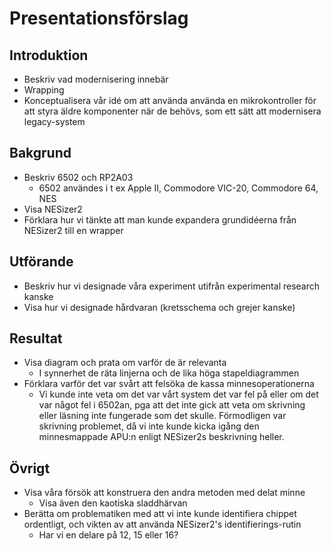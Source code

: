 # Presentationsförslag

## Introduktion

* Beskriv vad modernisering innebär
* Wrapping
* Konceptualisera vår idé om att använda använda en mikrokontroller för att styra äldre komponenter när de behövs, som ett sätt att modernisera legacy-system

## Bakgrund

* Beskriv 6502 och RP2A03
	+ 6502 användes i t ex Apple II, Commodore VIC-20, Commodore 64, NES
* Visa NESizer2
* Förklara hur vi tänkte att man kunde expandera grundidéerna från NESizer2 till en wrapper

## Utförande

* Beskriv hur vi designade våra experiment utifrån experimental research kanske
* Visa hur vi designade hårdvaran (kretsschema och grejer kanske)

## Resultat

* Visa diagram och prata om varför de är relevanta
	+ I synnerhet de räta linjerna och de lika höga stapeldiagrammen
* Förklara varför det var svårt att felsöka de kassa minnesoperationerna
	+ Vi kunde inte veta om det var vårt system det var fel på eller om det var något fel i 6502an, pga att det inte gick att veta om skrivning eller läsning inte fungerade som det skulle. Förmodligen var skrivning problemet, då vi inte kunde kicka igång den minnesmappade APU:n enligt NESizer2s beskrivning heller.

## Övrigt

* Visa våra försök att konstruera den andra metoden med delat minne
	+ Visa även den kaotiska sladdhärvan
* Berätta om problematiken med att vi inte kunde identifiera chippet ordentligt, och vikten av att använda NESizer2's identifierings-rutin
	+ Har vi en delare på 12, 15 eller 16?
